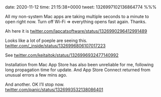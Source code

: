 date: 2020-11-12
time: 21:15:38+0000
tweet: 1326997102136864774
%%%

All my non-system Mac apps are taking multiple seconds to a minute to open right now. Turn off Wi-Fi =&gt; everything opens fast again. Thanks.

Ah here it is [twitter.com/lapcatsoftware/status/1326990296412991489](https://twitter.com/lapcatsoftware/status/1326990296412991489)

Looks like a lot of poeple are seeing this. [twitter.com/\_inside/status/1326996806107017223](https://twitter.com/_inside/status/1326996806107017223)

See [twitter.com/keitaitok/status/1326996932477140992](https://twitter.com/keitaitok/status/1326996932477140992)

Installation from Mac App Store has also been unreliable for me, following long propagation time for update. And App Store Connect returned from unusual errors a few mins ago.

And another. OK I’ll stop now. [twitter.com/panic/status/1326993532138086401](https://twitter.com/panic/status/1326993532138086401)
